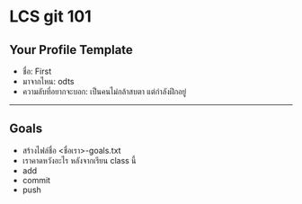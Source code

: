 # LCS git 101

## Your Profile Template

- ชื่อ: First
- มาจากไหน: odts
- ความลับที่อยากจะบอก: เป็นคนไม่กล้าสบตา แต่กำลังฝึกอยู่

---

## Goals

- สร้างไฟล์ชื่อ <ชื่อเรา>-goals.txt
- เราคาดหวังอะไร หลังจากเรียน class นี้
- add
- commit
- push
